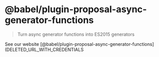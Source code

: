 # @babel/plugin-proposal-async-generator-functions

> Turn async generator functions into ES2015 generators

See our website [@babel/plugin-proposal-async-generator-functions](DELETED_URL_WITH_CREDENTIALS